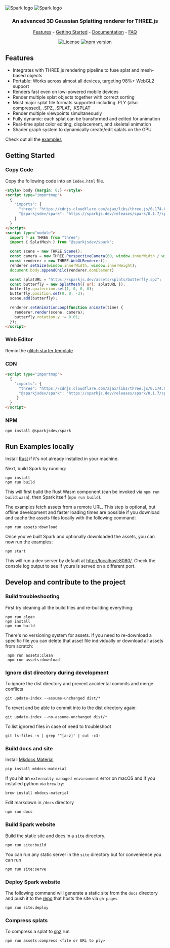 <p align="center">

  ![Spark logo](https://github.com/user-attachments/assets/5287631a-083c-4c86-80f6-4dca24aa263f#gh-light-mode-only)
  ![Spark logo](https://github.com/user-attachments/assets/91e8d74b-84a5-4073-bd72-d7228f948dc6#gh-dark-mode-only)

  <h3 align="center">An advanced 3D Gaussian Splatting renderer for THREE.js</h3>
  <div align="center">

  [Features](#features) -
  [Getting Started](#getting-started) -
  <a href="https://sparkjs.dev/">Documentation</a> -
  <a href="https://sparkjs.dev/">FAQ</a>
  </div>
  </p>

   <div align="center">

  [![License](https://img.shields.io/badge/license-MIT-%23d43e4c)](https://github.com/sparkjsdev/spark/blob/main/LICENSE)
  [![npm version](https://img.shields.io/npm/v/@sparkjsdev/spark?color=d43e4c)](https://www.npmjs.com/package/@sparkjsdev/spark)

  </div>

<p>
  <a href="https://sparkjs.dev" target="_blank">
    <picture>
    </picture>
  </a>

## Features

- Integrates with THREE.js rendering pipeline to fuse splat and mesh-based objects
- Portable: Works across almost all devices, targeting 98%+ WebGL2 support
- Renders fast even on low-powered mobile devices
- Render multiple splat objects together with correct sorting
- Most major splat file formats supported including .PLY (also compressed), .SPZ, .SPLAT, .KSPLAT
- Render multiple viewpoints simultaneously
- Fully dynamic: each splat can be transformed and edited for animation
- Real-time splat color editing, displacement, and skeletal animation
- Shader graph system to dynamically create/edit splats on the GPU

Check out all the [examples](https://sparkjs.dev/examples/)

## Getting Started

### Copy Code

Copy the following code into an `index.html` file.


```html
<style> body {margin: 0;} </style>
<script type="importmap">
  {
    "imports": {
      "three": "https://cdnjs.cloudflare.com/ajax/libs/three.js/0.174.0/three.module.js",
      "@sparkjsdev/spark": "https://sparkjs.dev/releases/spark/0.1.7/spark.module.js"
    }
  }
</script>
<script type="module">
  import * as THREE from "three";
  import { SplatMesh } from "@sparkjsdev/spark";

  const scene = new THREE.Scene();
  const camera = new THREE.PerspectiveCamera(60, window.innerWidth / window.innerHeight, 0.1, 1000);
  const renderer = new THREE.WebGLRenderer();
  renderer.setSize(window.innerWidth, window.innerHeight);
  document.body.appendChild(renderer.domElement)

  const splatURL = "https://sparkjs.dev/assets/splats/butterfly.spz";
  const butterfly = new SplatMesh({ url: splatURL });
  butterfly.quaternion.set(1, 0, 0, 0);
  butterfly.position.set(0, 0, -3);
  scene.add(butterfly);

  renderer.setAnimationLoop(function animate(time) {
    renderer.render(scene, camera);
    butterfly.rotation.y += 0.01;
  });
</script>
```

### Web Editor

Remix the [glitch starter template](https://glitch.com/edit/#!/sparkjs-dev)

### CDN

```html
<script type="importmap">
  {
    "imports": {
      "three": "https://cdnjs.cloudflare.com/ajax/libs/three.js/0.174.0/three.module.js",
      "@sparkjsdev/spark": "https://sparkjs.dev/releases/spark/0.1.7/spark.module.js"
     }
  }
</script>
```

### NPM

```shell
npm install @sparkjsdev/spark
```

## Run Examples locally

Install [Rust](https://www.rust-lang.org/tools/install) if it's not already installed in your machine.

Next, build Spark by running:
```
npm install
npm run build
```
This will first build the Rust Wasm component (can be invoked via `npm run build:wasm`), then Spark itself (`npm run build`).

The examples fetch assets from a remote URL. This step is optional, but offline development and faster loading times are possible if you download and cache the assets files locally with the following command:
```
npm run assets:download
```

Once you've built Spark and optionally downloaded the assets, you can now run the examples:
```
npm start
```
This will run a dev server by default at [http://localhost:8080/](http://localhost:8080/). Check the console log output to see if yours is served on a different port.

## Develop and contribute to the project

### Build troubleshooting

First try cleaning all the build files and re-building everything:
```
npm run clean
npm install
npm run build
```

There's no versioning system for assets. If you need to re-download a specific file you can delete that asset file individually or download all assets from scratch:

```
 npm run assets:clean
 npm run assets:download
```

### Ignore dist directory during development

To ignore the dist directory and prevent accidental commits and merge conflicts

```
git update-index --assume-unchanged dist/*
```

To revert and be able to commit into to the dist directory again:

```
git update-index --no-assume-unchanged dist/*
```

To list ignored files in case of need to troubleshoot

```
git ls-files -v | grep '^[a-z]' | cut -c3-
```

### Build docs and site

Install [Mkdocs Material](https://squidfunk.github.io/mkdocs-material/)

```
pip install mkdocs-material
```

If you hit an `externally managed environment` error on macOS and if you installed python via `brew` try:

```
brew install mkdocs-material
```

Edit markdown in `/docs` directory

```
npm run docs
```

### Build Spark website

Build the static site and docs in a `site` directory.

```
npm run site:build
```

You can run any static server in the `site` directory but for convenience you can run

```
npm run site:serve
```

### Deploy Spark website

The following command will generate a static site from the `docs` directory and push it to the [repo](https://github.com/sparkjsdev/sparkjsdev.github.io) that hosts the site via `gh-pages`

```
npm run site:deploy
```

### Compress splats

To compress a splat to [spz](https://scaniverse.com/spz) run

`npm run assets:compress <file or URL to ply>`
